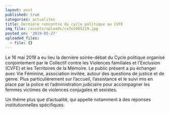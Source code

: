 ```yaml
---
layout: post
published: true
categories: actualites
title: Dernière rencontre du cycle politique au CVFE
img_file: /assets/uploads/cvfe1605219.jpg
posted_on: '2019-05-27'
uploaded_files:
  - file: {}
---
```

Le 16 mai 2019 a eu lieu la dernière soirée-débat du Cycle politique organisé conjointement par le Collectif contre les Violences familiales et l'Exclusion (CVFE) et les Territoires de la Mémoire. Le public présent a pu échanger avec Vie Féminine, association invitée, autour des questions de justice et de genre. Plus particulièrement sur l’accueil, l’assistance et le suivi mis en place par la police et l’administration judiciaire pour accompagner les femmes victimes de violences conjugales et sexistes. 

Un thème plus que d’actualité, qui appelle notamment à des réponses institutionnelles spécifiques.
